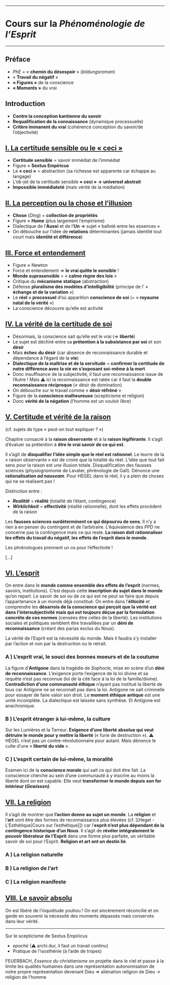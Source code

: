 ***
# Cours sur la *Phénoménologie de l’Esprit*
***
## Préface 

-  *PhE* = « **chemin du désespoir** » (*bildungsroman*)
- « **Travail du négatif** » 
- **« Figures »** de la conscience
- **« Moments »** du vrai
## Introduction 

 - **Contre la conception kantienne du savoir** 
 - **Requalification de la connaissance** (dynamique processuelle) 
 - **Critère immanent du vrai** (cohérence conception du savoir/de l’objectivité) 
## <u>I. La certitude sensible ou le « ceci »</u>

- **Certitude sensible** = savoir immédiat de l’immédiat  
- Figure ≈ **Sextus Empiricus**
- Le **« ceci »** = abstraction (sa richesse est apparente car échappe au langage)
- L’ob-jet de la certitude sensible **« ceci » →** **universel abstrait** 
- **Impossible immédiateté** (mais vérité de la médiation) 

## <u>II. La perception ou la chose et l’illusion</u>

- **Chose** (*Ding*) = **collection de** **propriétés** 
- Figure ≈ **Hume** (plus largement l’empirisme) 
- Dialectique de l’**Aussi** et de l’**Un** ⇒ sujet « balloté entre les essences »
- On débouche sur l’idée de **relations** déterminantes (jamais identité tout court mais **identité et différence**)
## <u>III. Force et entendement</u>

- Figure ≈ Newton 
- Force et entendement ⇒ **le vrai quitte le sensible** ! 
- **Monde suprasensible** = « **calme règne des lois** »
- Critique du **mécanisme statique** (abstraction) 
- Défense **pluralisme des modèles d’intelligibilité** (principe de l' « **échange et de la variation** »)
- Le **réel = processuel** d’où apparition **conscience de soi** (= « **royaume natal de la vérité** »)
- La conscience découvre qu’elle est activité 

## <u>IV. La vérité de la certitude de soi</u>

- Désormais, la conscience sait qu’elle est le vrai (⇒ **liberté**)
- Le sujet est déchiré entre sa **prétention à la subsistance par soi** et son **désir** 
- Mais **échec du désir** (car absence de reconnaissance durable et dépendance à l’égard de la **vie**)
- **Dialectique de la maîtrise et de la servitude** = **confirmer la certitude de notre différence avec la vie en s’exposant soi-même à la mort** 
- Donc insuffisance de la subjectivité, il faut une reconnaissance issue de l’Autre ! Mais ⚠ ici la reconnaissance est ratée car il faut la **double reconnaissance réciproque** (≠ désir de domination)
- On débouche sur le travail comme « **désir réfréné** »
- Figure de la **conscience malheureuse** (scepticisme et religion)
- Donc **vérité de la négation** (l’homme est un vouloir libre) 

## <u>V. Certitude et vérité de la raison</u>

(cf. sujets de type « peut-on tout expliquer ? »)

Chapitre consacré à la **raison observante** et à la **raison légiférante**. Il s’agit d’évaluer sa prétention à **être le vrai savoir de ce qui est**. 

Il s’agit de **disqualifier l’idée simple que le réel est rationnel**. Le leurre de la « raison observante » est de croire que la totalité du réel. L’idée que tout fait sens pour la raison est une illusion totale. Disqualification des fausses sciences (physiognomonie de Lavater, phrénologie de Gall). Dénonce une **rationalisation *ad nauseam***. Pour HEGEL dans le réel, il y a plein de choses qui ne se réalisent pas ! 

Distinction entre : 
- ***Realität*** = **réalité** (totalité de l’étant, contingence)
- ***Wirklichkeit*** = **effectivité** (réalité rationnelle), dont les effets procèdent de la raison 

Les **fausses sciences surdéterminent ce qui dépourvu de sens**. Il n’y a rien à en penser du contingent et de l’arbitraire. L’équivalence des *PPD* ne concerne pas la contingence mais ce qui reste. **La raison doit rationnaliser les effets du travail du négatif, les effets de l’esprit dans le monde**. 

Les phrénologues prennent un os pour l’effectivité ! 

[…]

## <u>VI. L’esprit</u>

On entre dans le **monde comme ensemble des effets de l’esprit** (normes, savoirs, institutions). C’est depuis cette **inscription du sujet dans le monde** qu’on repart. Le savoir de soi ou de ce qui est ne peut se faire que depuis l’appartenance à un monde déjà constitué. On entre dans l’**éthicité** et comprendre les **désarrois de la conscience qui perçoit que la vérité est dans l’intersubjectivité mais qui est toujours déçue par la formulation concrète de ces normes** (censées être celles de la liberté). Les institutions sociales et politiques semblent être travaillées par un **déni de reconnaissance** (créant des parias exclus du Nous). 

La vérité de l’Esprit est la nécessité du monde. Mais il faudra s’y installer par l’action et non par la destruction ou le retrait. 

### A ) L’esprit vrai, le souci des bonnes moeurs et de la coutume

La figure d’**Antigone** dans la tragédie de *Sophocle*, mise en scène d’un **déni de reconnaissance**. L’exigence porte l’exigence de la loi divine et sa requête n’est pas reconnue (loi de la cité face à la loi de la famille/divine). **Contradiction d’une communauté éthique** n’ayant pas institué la liberté de tous car Antigone ne se reconnaît pas dans la loi. Antigone ne sait criminelle pour essayer de faire valoir son droit. Le **moment éthique antique** est une unité incomplète. La dialectique est laissée sans synthèse. Et Antigone est anachronique. 

### B ) L’esprit étranger à lui-même, la culture

Sur les Lumières et la Terreur. **Exigence d’une liberté absolue qui veut détruire le monde pour y mettre la liberté** (« furie de destruction »). ⚠ HEGEL n’est pas un contre-révolutionnaire pour autant. Mais dénonce le culte d’une « **liberté du vide** ». 

### C ) L’esprit certain de lui-même, la moralité

Examen ici de la **conscience morale** qui sait ce qui doit être fait. La conscience cherche au sein d’une communauté à y inscrire au moins la liberté dont on est capable. Elle veut **transformer le monde depuis son for intérieur (*Gewissen)***. 

## <u>VII. La religion</u>

Il s’agit de montrer que **l’action donne au sujet un monde**. La **religion** et l’**art** vont être des formes de reconnaissance plus élevées (cf. [[Hegel - L'Esthétique|Cours sur l’esthétique]]) car l’**esprit n’est plus dépendant de la contingence historique d’un Nous**. Il s’agit de **révéler intégralement le pouvoir libérateur de l’Esprit** dans une forme plus parfaite, un véritable savoir de soi pour l’Esprit. **Religion et art ont un destin lié**. 

### A ) La religion naturelle

### B ) La religion de l’art

### C ) La religion manifeste 

## <u>VIII. Le savoir absolu</u>

On est libéré de l’inquiétude youhou ! On est sincèrement réconcilié et on garde en souvenir la nécessité des moments dépassés mais conservés dans leur vérité. 









***
 Sur le scepticisme de Sextus Empiricus 
 - *epochè* (⚠ archi dur, il faut un travail continu)
 - Pratique de l’isosthénie (à l’aide de tropes)

FEUERBACH, *Essence du christianisme* 
on projette dans le ciel et passe à la limite les qualités humaines dans une représentation
autonomisation de notre propre représentation devenant Dieu ⇒ aliénation
religion de Dieu → religion de l’homme





